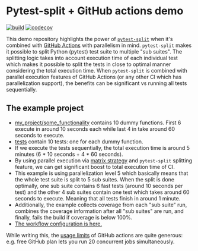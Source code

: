 # Pytest-split + GitHub actions demo

[![build](https://github.com/jerry-git/pytest-split-gh-actions-demo/workflows/Run%20tests/badge.svg)](https://github.com/jerry-git/pytest-split-gh-actions-demo/actions?query=branch%3Amaster)
[![codecov](https://codecov.io/gh/jerry-git/pytest-split-gh-actions-demo/branch/master/graph/badge.svg)](https://codecov.io/gh/jerry-git/pytest-split-gh-actions-demo)

This demo repository highlights the power of [`pytest-split`](https://github.com/jerry-git/pytest-split) when it's combined with [GitHub Actions](https://github.com/features/actions) with parallelism in mind. 
`pytest-split` makes it possible to split Python (pytest) test suite to multiple "sub suites". The splitting logic takes into account execution time of each individual test which makes it possible to split the tests in close to optimal manner considering the total execution time.
When `pytest-split` is combined with parallel execution features of GitHub Actions (or any other CI which has parallelization support), the benefits can be significant vs running all tests sequentially. 

## The example project
* [my_project/some_functionality](./my_project/some_functionality.py) contains 10 dummy functions. First 6 execute in around 10 seconds each while last 4 in take around 60 seconds to execute.  
* [tests](./tests/test_my_project.py) contain 10 tests: one for each dummy function.
* If we execute the tests sequentially, the total execution time is around 5 minutes (6 * 10 seconds + 4 * 60 seconds).
* By using parallel execution via [matrix strategy](https://help.github.com/en/actions/reference/workflow-syntax-for-github-actions#jobsjob_idstrategymatrix) and `pytest-split` splitting feature, we can get significant boost to total execution time of CI.
* This example is using parallelization level 5 which basically means that the whole test suite is split to 5 sub suites. When the split is done optimally, one sub suite contains 6 fast tests (around 10 seconds per test) and the other 4 sub suites contain one test which takes around 60 seconds to execute. Meaning that all tests finish in around 1 minute.
* Additionally, the example collects coverage from each "sub suite" run, combines the coverage information after all "sub suites" are run, and finally, fails the build if coverage is below 100%.
* [The workflow configuration is here.](./.github/workflows/test.yml)


While writing this, the [usage limits](https://help.github.com/en/actions/getting-started-with-github-actions/about-github-actions#usage-limits) of GitHub actions are quite generous:
e.g. free GitHub plan lets you run 20 concurrent jobs simultaneously.
